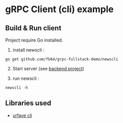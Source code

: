 # gRPC Client (cli) example

## Build & Run client

Project require Go installed.  

1. install newscli : 
```SH
go get github.com/fb64/grpc-fullstack-demo/newscli
```

2. Start server (see [backend project](../backend/))

3. run newscli :
```
newscli -h
```


## Libraries used

* [urfave cli](https://github.com/urfave/cl)
